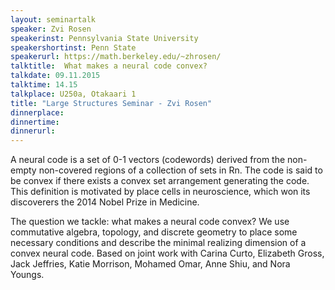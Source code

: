```yaml
---
layout: seminartalk
speaker: Zvi Rosen
speakerinst: Pennsylvania State University
speakershortinst: Penn State
speakerurl: https://math.berkeley.edu/~zhrosen/
talktitle:  What makes a neural code convex?
talkdate: 09.11.2015
talktime: 14.15
talkplace: U250a, Otakaari 1
title: "Large Structures Seminar - Zvi Rosen"
dinnerplace: 
dinnertime: 
dinnerurl: 
---
```

A neural code is a set of 0-1 vectors (codewords) derived from the non-empty non-covered regions of a collection of sets in Rn. The code is said to be convex if there exists a convex set arrangement generating the code. This definition is motivated by place cells in neuroscience, which won its discoverers the 2014 Nobel Prize in Medicine.

The question we tackle: what makes a neural code convex? We use commutative algebra, topology, and discrete geometry to place some necessary conditions and describe the minimal realizing dimension of a convex neural code. Based on joint work with Carina Curto, Elizabeth Gross, Jack Jeffries, Katie Morrison, Mohamed Omar, Anne Shiu, and Nora Youngs.
